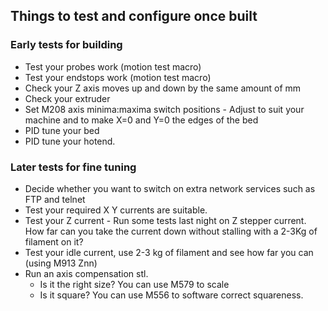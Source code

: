 ## Things to test and configure once built


### Early tests for building

* Test your probes work (motion test macro)
* Test your endstops work (motion test macro)
* Check your Z axis moves up and down by the same amount of mm
* Check your extruder
* Set M208 axis minima:maxima switch positions - Adjust to suit your machine and to make X=0 and Y=0 the edges of the bed
* PID tune your bed
* PID tune your hotend.

### Later tests for fine tuning

*  Decide whether you want to switch on extra network services such as FTP and telnet
* Test your required X Y currents are suitable.
* Test your Z current - Run some tests last night on Z stepper current. How far can you take the current down without stalling with a 2-3Kg of filament on it?
* Test your idle current, use 2-3 kg of filament and see how far you can (using M913 Znn)
* Run an axis compensation stl.
  * Is it the right size? You can use M579 to scale
  * Is it square? You can use M556 to software correct squareness.
